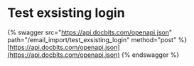 # Test exsisting login

{% swagger src="https://api.docbits.com/openapi.json" path="/email_import/test_exsisting_login" method="post" %}
[https://api.docbits.com/openapi.json](https://api.docbits.com/openapi.json)
{% endswagger %}
